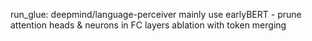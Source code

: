 run_glue:
    deepmind/language-perceiver
    mainly use earlyBERT - prune attention heads & neurons in FC layers
    ablation with token merging